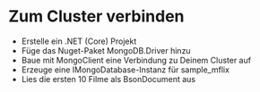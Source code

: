 # Zum Cluster verbinden

- Erstelle ein .NET (Core) Projekt
- Füge das Nuget-Paket MongoDB.Driver hinzu
- Baue mit MongoClient eine Verbindung zu Deinem Cluster auf
- Erzeuge eine IMongoDatabase-Instanz für sample_mflix
- Lies die ersten 10 Filme als BsonDocument aus
